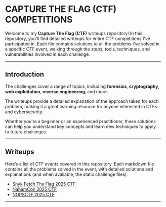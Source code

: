 # CAPTURE THE FLAG (CTF) COMPETITIONS

Welcome to my **Capture The Flag (CTF)** writeups repository! In this repository, you'll find detailed writeups for entire CTF competitions I've participated in. Each file contains solutions to all the problems I’ve solved in a specific CTF event, walking through the steps, tools, techniques, and vulnerabilities involved in each challenge.

---
## Introduction

The challenges cover a range of topics, including **forensics**, **cryptography**, **web exploitation**, **reverse engineering**, and more.

The writeups provide a detailed explanation of the approach taken for each problem, making it a great learning resource for anyone interested in CTFs and cybersecurity. 

Whether you're a beginner or an experienced practitioner, these solutions can help you understand key concepts and learn new techniques to apply to future challenges.

---
## Writeups

Here’s a list of CTF events covered in this repository. Each markdown file contains all the problems solved in the event, with detailed solutions and explanations (and when available, the static challenge files):

* [Snyk Fetch The Flag 2025 CTF](FetchTheFlag/snyk-fetch-the-flag-2025.md)
* [NahamCon 2025 CTF](NahamCon/NahamCon2025CTF.md)
* [NOPSCTF 2025 CTF](NOPSCTF/nopsctf.md)



---
